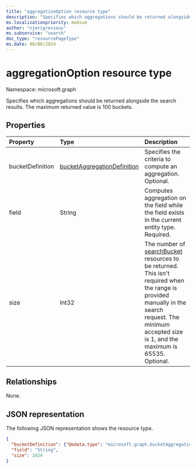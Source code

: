 ```yaml
---
title: "aggregationOption resource type"
description: "Specifies which aggregations should be returned alongside the search results."
ms.localizationpriority: medium
author: "njerigrevious"
ms.subservice: "search"
doc_type: "resourcePageType"
ms.date: 08/08/2024
---
```


# aggregationOption resource type

Namespace: microsoft.graph

Specifies which aggregations should be returned alongside the search results. The maximum returned value is 100 buckets.

## Properties

| Property     | Type        | Description |
|:-------------|:------------|:------------|
|bucketDefinition|[bucketAggregationDefinition](bucketaggregationdefinition.md)|Specifies the criteria to compute an aggregation. Optional.|
|field|String|Computes aggregation on the field while the field exists in the current entity type. Required.|
|size|Int32|The number of [searchBucket](searchBucket.md) resources to be returned. This isn't required when the range is provided manually in the search request. The minimum accepted size is 1, and the maximum is 65535. Optional.|

## Relationships

None.

## JSON representation

The following JSON representation shows the resource type.

<!-- {
  "blockType": "resource",
  "optionalProperties": [

  ],
  "@odata.type": "microsoft.graph.aggregationOption",
  "baseType": null
}-->

```json
{
  "bucketDefinition": {"@odata.type": "microsoft.graph.bucketAggregationDefinition"},
  "field": "String",
  "size": 1024
}
```

<!-- uuid: 16cd6b66-4b1a-43a1-adaf-3a886856ed98
2019-02-04 14:57:30 UTC -->
<!-- {
  "type": "#page.annotation",
  "description": "sortProperty resource",
  "keywords": "",
  "section": "documentation",
  "tocPath": ""
}-->

